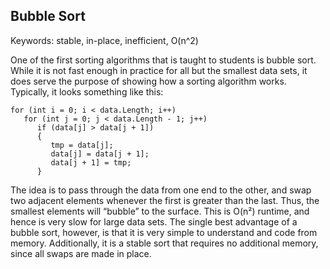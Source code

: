 ## Bubble Sort

Keywords: stable, in-place, inefficient, O(n^2)

One of the first sorting algorithms that is taught to students is bubble sort. While it is not fast enough in practice for all but the smallest data sets, it does serve the purpose of showing how a sorting algorithm works. Typically, it looks something like this:

```
for (int i = 0; i < data.Length; i++)
   for (int j = 0; j < data.Length - 1; j++)
      if (data[j] > data[j + 1])
      {
         tmp = data[j];
         data[j] = data[j + 1];
         data[j + 1] = tmp;
      }
```

The idea is to pass through the data from one end to the other, and swap two adjacent elements whenever the first is greater than the last. Thus, the smallest elements will “bubble” to the surface. This is O(n²) runtime, and hence is very slow for large data sets. The single best advantage of a bubble sort, however, is that it is very simple to understand and code from memory. Additionally, it is a stable sort that requires no additional memory, since all swaps are made in place.
